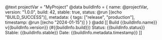 @text projectVar = "MyProject"
@data buildInfo = {
  name: @projectVar,
  version: "1.0.0",
  build: 42,
  stable: true,
  status: @run [(echo "BUILD_SUCCESS")],
  metadata: {
    tags: ["release", "production"],
    timestamp: @run [(echo "2024-01-15")]
  }
}
@add [[
Build {{buildInfo.name}} v{{buildInfo.version}} (#{{buildInfo.build}})
Status: {{buildInfo.status}}
Stable: {{buildInfo.stable}}
Date: {{buildInfo.metadata.timestamp}}
]]
